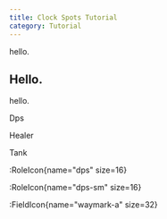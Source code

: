 ```yaml
---
title: Clock Spots Tutorial
category: Tutorial
---
```


hello.

## Hello.
hello.

<span class="dps">Dps</span>

<span class="healer">Healer</span>

<span class="tank">Tank</span>

:RoleIcon{name="dps" size=16}

:RoleIcon{name="dps-sm" size=16}

:FieldIcon{name="waymark-a" size=32}
